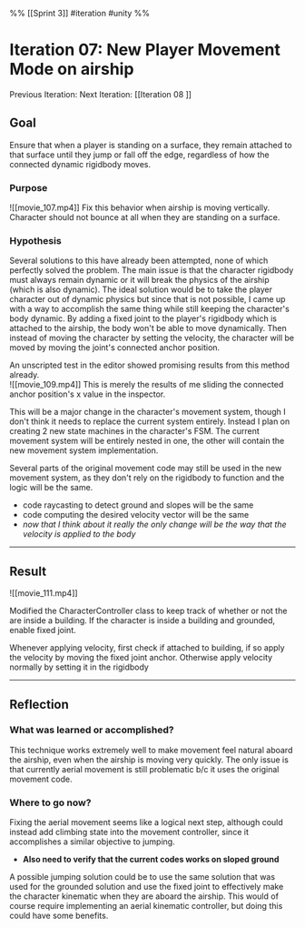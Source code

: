%%
[[Sprint 3]] #iteration #unity
%%
# Iteration 07: New Player Movement Mode on airship
Previous Iteration: 
Next Iteration: [[Iteration 08 ]]


## Goal
Ensure that when a player is standing on a surface, they remain attached to that surface until they jump or fall off the edge, regardless of how the connected dynamic rigidbody moves.  

### Purpose

![[movie_107.mp4]]
Fix this behavior when airship is moving vertically.  Character should not bounce at all when they are standing on a surface.  

### Hypothesis

Several solutions to this have already been attempted, none of which perfectly solved the problem.  The main issue is that the character rigidbody must always remain dynamic or it will break the physics of the airship (which is also dynamic).   The ideal solution would be to take the player character out of dynamic physics but since that is not possible, I came up with a way to accomplish the same thing while still keeping the character's body dynamic.  By adding a fixed joint to the player's rigidbody which is attached to the airship, the body won't be able to move dynamically.  Then instead of moving the character by setting the velocity, the character will be moved by moving the joint's connected anchor position.

An unscripted test in the editor showed promising results from this method already.  
![[movie_109.mp4]]
This is merely the results of me sliding the connected anchor position's x value in the inspector.  

This will be a major change in the character's movement system, though I don't think it needs to replace the current system entirely.  Instead I plan on creating 2 new state machines in the character's FSM.  The current movement system will be entirely nested in one, the other will contain the new movement system implementation.

Several parts of the original movement code may still be used in the new movement system, as they don't rely on the rigidbody to function and the logic will be the same.
- code raycasting to detect ground and slopes will be the same
- code computing the desired velocity vector will be the same
- *now that I think about it really the only change will be the way that the velocity is applied to the body*




----
## Result

![[movie_111.mp4]]

Modified the CharacterController class to keep track of whether or not the are inside a building.  If the character is inside a building and grounded, enable fixed joint.

Whenever applying velocity, first check if attached to building, if so apply the velocity by moving the fixed joint anchor.  Otherwise apply velocity normally by setting it in the rigidbody

----
## Reflection



### What was learned or accomplished?
This technique works extremely well to make movement feel natural aboard the airship, even when the airship is moving very quickly.    The only issue is that currently aerial movement is still problematic b/c it uses the original movement code.  

### Where to go now?
Fixing the aerial movement seems like a logical next step, although could instead add climbing state into the movement controller, since it accomplishes a similar objective to jumping.  

- **Also need to verify that the current codes works on sloped ground**


A possible jumping solution could be to use the same solution that was used for the grounded solution and use the fixed joint to effectively make the character kinematic when they are aboard the airship.  This would of course require implementing an aerial kinematic controller, but doing this could have some benefits.

